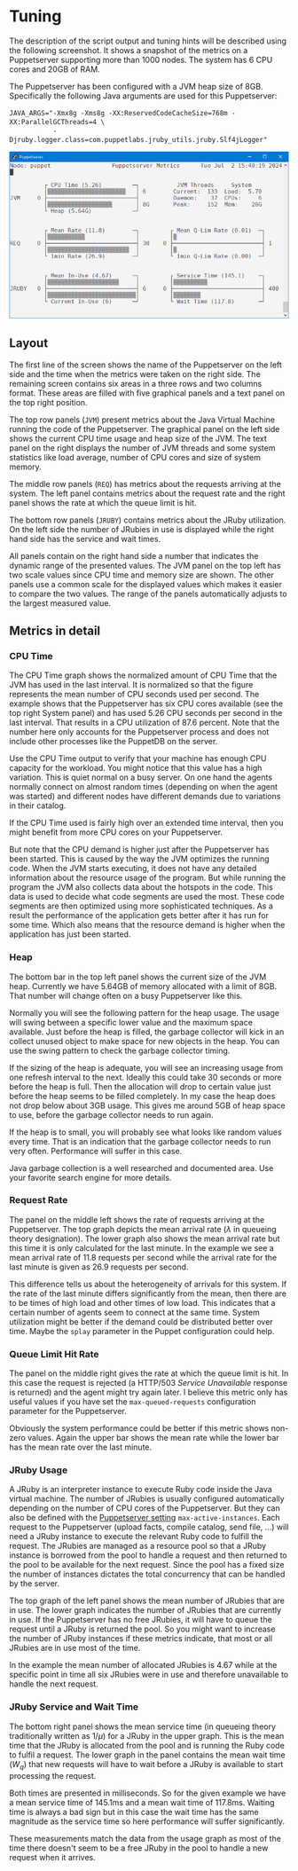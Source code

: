 # Tuning

The description of the script output and tuning hints will be described using the following screenshot. It shows a snapshot of the metrics on a Puppetserver supporting more than 1000 nodes. The system has 6 CPU cores and 20GB of RAM.

The Puppetserver has been configured with a JVM heap size of 8GB. Specifically the following Java arguments are used for this Puppetserver:

```shell
JAVA_ARGS="-Xmx8g -Xms8g -XX:ReservedCodeCacheSize=768m -XX:ParallelGCThreads=4 \
           -Djruby.logger.class=com.puppetlabs.jruby_utils.jruby.Slf4jLogger"
```

![Screenshot](Screenshot.png)

## Layout

The first line of the screen shows the name of the Puppetserver on the left side and the time when the metrics were taken on the right side. The remaining screen contains six areas in a three rows and two columns format. These areas are filled with five graphical panels and a text panel on the top right position.

The top row panels (`JVM`) present metrics about the Java Virtual Machine running the code of the Puppetserver. The graphical panel on the left side shows the current CPU time usage and heap size of the JVM. The text panel on the right displays the number of JVM threads and some system statistics like load average, number of CPU cores and size of system memory.

The middle row panels (`REQ`) has metrics about the requests arriving at the system. The left panel contains metrics about the request rate and the right panel shows the rate at which the queue limit is hit.

The bottom row panels (`JRUBY`) contains metrics about the JRuby utilization. On the left side the number of JRubies in use is displayed while the right hand side has the service and wait times.

All panels contain on the right hand side a number that indicates the dynamic range of the presented values. The JVM panel on the top left has two scale values since CPU time and memory size are shown. The other panels use a common scale for the displayed values which makes it easier to compare the two values. The range of the panels automatically adjusts to the largest measured value.

## Metrics in detail

### CPU Time

The CPU Time graph shows the normalized amount of CPU Time that the JVM has used in the last interval. It is normalized so that the figure represents the mean number of CPU seconds used per second. The example shows that the Puppetserver has six CPU cores available (see the top right System panel) and has used 5.26 CPU seconds per second in the last interval. That results in a CPU utilization of 87.6 percent. Note that the number here only accounts for the Puppetserver process and does not include other processes like the PuppetDB on the server.

Use the CPU Time output to verify that your machine has enough CPU capacity for the workload. You might notice that this value has a high variation. This is quiet normal on a busy server. On one hand the agents normally connect on almost random times (depending on when the agent was started) and different nodes have different demands due to variations in their catalog.

If the CPU Time used is fairly high over an extended time interval, then you might benefit from more CPU cores on your Puppetserver.

But note that the CPU demand is higher just after the Puppetserver has been started. This is caused by the way the JVM optimizes the running code. When the JVM starts executing, it does not have any detailed information about the resource usage of the program. But while running the program the JVM also collects data about the hotspots in the code. This data is used to decide what code segments are used the most. These code segments are then optimized using more sophisticated techniques. As a result the performance of the application gets better after it has run for some time. Which also means that the resource demand is higher when the application has just been started.

### Heap

The bottom bar in the top left panel shows the current size of the JVM heap. Currently we have 5.64GB of memory allocated with a limit of 8GB. That number will change often on a busy Puppetserver like this.

Normally you will see the following pattern for the heap usage. The usage will swing between a specific lower value and the maximum space available. Just before the heap is filled, the garbage collector will kick in an collect unused object to make space for new objects in the heap. You can use the swing pattern to check the garbage collector timing.

If the sizing of the heap is adequate, you will see an increasing usage from one refresh interval to the next. Ideally this could take 30 seconds or more before the heap is full. Then the allocation will drop to certain value just before the heap seems to be filled completely. In my case the heap does not drop below about 3GB usage. This gives me around 5GB of heap space to use, before the garbage collector needs to run again.

If the heap is to small, you will probably see what looks like random values every time. That is an indication that the garbage collector needs to run very often. Performance will suffer in this case.

Java garbage collection is a well researched and documented area. Use your favorite search engine for more details.

### Request Rate

The panel on the middle left shows the rate of requests arriving at the Puppetserver. The top graph depicts the mean arrival rate ($\lambda$ in queueing theory designation). The lower graph also shows the mean arrival rate but this time it is only calculated for the last minute. In the example we see a mean arrival rate of 11.8 requests per second while the arrival rate for the last minute is given as 26.9 requests per second.

This difference tells us about the heterogeneity of arrivals for this system. If the rate of the last minute differs significantly from the mean, then there are to be times of high load and other times of low load. This indicates that a certain number of agents seem to connect at the same time. System utilization might be better if the demand could be distributed better over time. Maybe the `splay` parameter in the Puppet configuration could help.

### Queue Limit Hit Rate

The panel on the middle right gives the rate at which the queue limit is hit. In this case the request is rejected (a HTTP/503 *Service Unavailable* response is returned) and the agent might try again later. I believe this metric only has useful values if you have set the `max-queued-requests` configuration parameter for the Puppetserver.

Obviously the system performance could be better if this metric shows non-zero values. Again the upper bar shows the mean rate while the lower bar has the mean rate over the last minute.

### JRuby Usage

A JRuby is an interpreter instance to execute Ruby code inside the Java virtual machine. The number of JRubies is usually configured automatically depending on the number of CPU cores of the Puppetserver. But they can also be defined with the [Puppetserver setting](https://www.puppet.com/docs/puppet/latest/server/config_file_puppetserver) `max-active-instances`. Each request to the Puppetserver (upload facts, compile catalog, send file, ...) will need a JRuby instance to execute the relevant Ruby code to fulfill the request. The JRubies are managed as a resource pool so that a JRuby instance is borrowed from the pool to handle a request and then returned to the pool to be available for the next request. Since the pool has a fixed size the number of instances dictates the total concurrency that can be handled by the server.

The top graph of the left panel shows the mean number of JRubies that are in use. The lower graph indicates the number of JRubies that are currently in use. If the Puppetserver has no free JRubies, it will have to queue the request until a JRuby is returned the pool. So you might want to increase the number of JRuby instances if these metrics indicate, that most or all JRubies are in use most of the time.

In the example the mean number of allocated JRubies is 4.67 while at the specific point in time all six JRubies were in use and therefore unavailable to handle the next request.

### JRuby Service and Wait Time

The bottom right panel shows the mean service time (in queueing theory traditionally written as $1/\mu$) for a JRuby in the upper graph. This is the mean time that the JRuby is allocated from the pool and is running the Ruby code to fulfil a request. The lower graph in the panel contains the mean wait time ($W_q$) that new requests will have to wait before a JRuby is available to start processing the request.

Both times are presented in milliseconds. So for the given example we have a mean service time of 145.1ms and a mean wait time of 117.8ms. Waiting time is always a bad sign but in this case the wait time has the same magnitude as the service time so here performance will suffer significantly.

These measurements match the data from the usage graph as most of the time there doesn't seem to be a free JRuby in the pool to handle a new request when it arrives.
